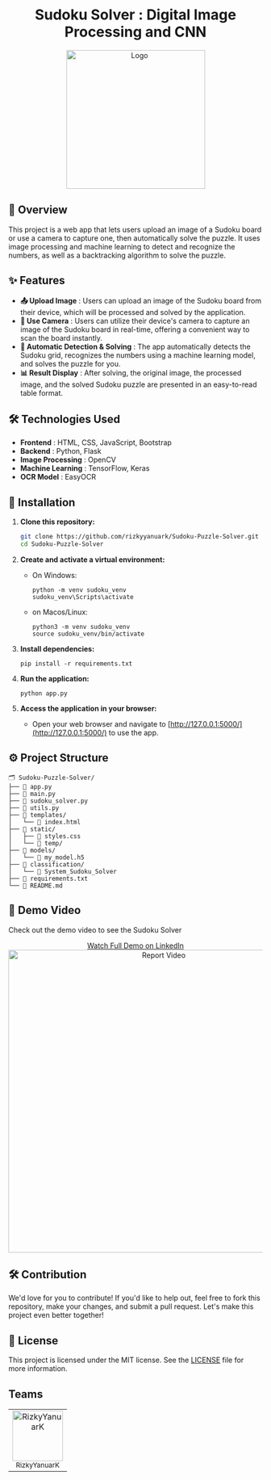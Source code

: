 <div align="center">
  <h1> Sudoku Solver : Digital Image Processing and CNN</h1>
  <img src="https://github.com/rizkyyanuark/SudokuSolver-DataCitra/blob/main/util/sudoku.png" align="center" alt="Logo" width="275" height="275">
</div>

## 📝 Overview
This project is a web app that lets users upload an image of a Sudoku board or use a camera to capture one, then automatically solve the puzzle. It uses image processing and machine learning to detect and recognize the numbers, as well as a backtracking algorithm to solve the puzzle.

## ✨ Features

- **📤 Upload Image** : Users can upload an image of the Sudoku board from their device, which will be processed and solved by the application.
- **📸 Use Camera** : Users can utilize their device's camera to capture an image of the Sudoku board in real-time, offering a convenient way to scan the board instantly.
- **🤖 Automatic Detection & Solving** : The app automatically detects the Sudoku grid, recognizes the numbers using a machine learning model, and solves the puzzle for you.
- **📊 Result Display** : After solving, the original image, the processed image, and the solved Sudoku puzzle are presented in an easy-to-read table format.

## 🛠️ Technologies Used
- **Frontend** : HTML, CSS, JavaScript, Bootstrap
- **Backend** : Python, Flask
- **Image Processing** : OpenCV
- **Machine Learning** : TensorFlow, Keras
- **OCR Model** : EasyOCR

## 🚀 Installation

1. **Clone this repository:**

   ```bash
   git clone https://github.com/rizkyyanuark/Sudoku-Puzzle-Solver.git
   cd Sudoku-Puzzle-Solver
2. **Create and activate a virtual environment:**
   - On Windows:
     ```
     python -m venv sudoku_venv
     sudoku_venv\Scripts\activate
     ```
   - on Macos/Linux:
     ```
     python3 -m venv sudoku_venv
     source sudoku_venv/bin/activate
     ```
3. **Install dependencies:**
   ```
   pip install -r requirements.txt
   ```
4. **Run the application:**
   ```
   python app.py
   ```
5. **Access the application in your browser:**
   - Open your web browser and navigate to [http://127.0.0.1:5000/](http://127.0.0.1:5000/) to use the app.


## ⚙️ Project Structure
```
🗂️ Sudoku-Puzzle-Solver/
├── 📄 app.py                     
├── 📄 main.py                    
├── 📄 sudoku_solver.py           
├── 📄 utils.py                   
├── 📁 templates/                 
│   └── 📄 index.html             
├── 📁 static/                    
│   ├── 📄 styles.css             
│   └── 📁 temp/                  
├── 📁 models/                    
│   └── 📄 my_model.h5            
├── 📁 classification/            
│   └── 📄 System_Sudoku_Solver   
├── 📄 requirements.txt           
└── 📄 README.md
```

## 🎥 Demo Video

Check out the demo video to see the Sudoku Solver

<div align="center">
  <a href="https://www.linkedin.com/feed/update/urn:li:activity:7221422183175139328/" target="_blank">
    Watch Full Demo on LinkedIn
  </a>
  <br/>
  <a href="https://lookerstudio.google.com/reporting/1cd78423-a8d7-496f-bea2-35fce8ee06f7/page/ynr1D" target="_blank">
    <img src="https://github.com/rizkyyanuark/Sudoku-Puzzle-Solver/blob/ed15bef11268f939ff16cf001945e4bb48ae983e/material/demo.gif" alt="Report Video" width="600"/>
  </a>
</div>


## 🛠️ Contribution

We'd love for you to contribute! If you'd like to help out, feel free to fork this repository, make your changes, and submit a pull request. Let's make this project even better together!


## 📜 License

This project is licensed under the MIT license. See the [LICENSE](./LICENSE) file for more information.


## Teams
<div align="center">
  <table style="margin: auto;">
    <tr>
      <td align="center">
  <a href="https://github.com/rizkyyanuark">
    <img src="https://avatars.githubusercontent.com/u/82692777?v=4" width="100px;" alt="RizkyYanuarK"/>
  </a>
  <br />
  <sub>RizkyYanuarK</sub>
</td>
  </table>
</div>
